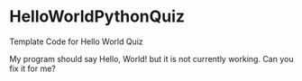 # HelloWorldPythonQuiz
Template Code for Hello World Quiz

My program should say Hello, World! but it is not currently working.  Can you fix it for me? 
